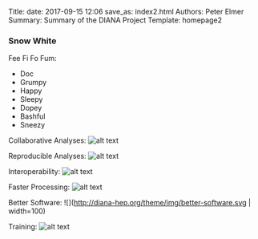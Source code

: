 Title: 
date: 2017-09-15 12:06
save_as: index2.html
Authors: Peter Elmer
Summary: Summary of the DIANA Project
Template: homepage2

### Snow White

Fee Fi Fo Fum:

   * Doc
   * Grumpy
   * Happy
   * Sleepy
   * Dopey
   * Bashful
   * Sneezy

Collaborative Analyses:
![alt text](http://diana-hep.org/theme/img/collaborate.svg  "Collaborative Analyses")

Reproducible Analyses:
![alt text](http://diana-hep.org/theme/img/reproducible.svg  "Reproducible Analyses")

Interoperability:
![alt text](http://diana-hep.org/theme/img/interoperable.svg  "Interoperability")

Faster Processing:
![alt text](http://diana-hep.org/theme/img/faster-processing.svg  "Faster Processing")

Better Software:
![](http://diana-hep.org/theme/img/better-software.svg | width=100)

Training:
![alt text](http://diana-hep.org/theme/img/faster-processing.svg  "Training")

